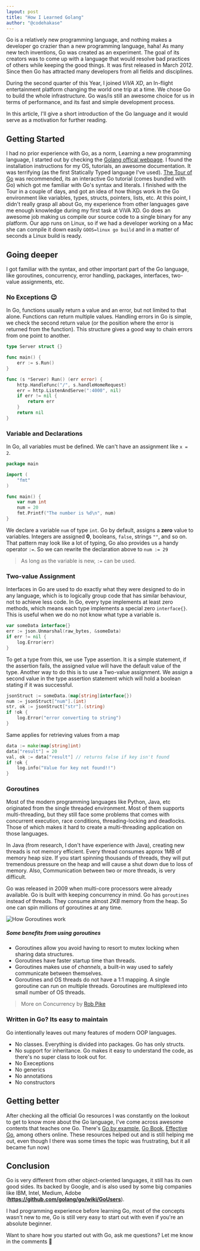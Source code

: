 ```yaml
---
layout: post
title: "How I Learned Golang"
author: "@codehakase"
---
```


Go is a relatively new programming language, and nothing makes a developer go crazier than a new programming language, haha! As many new tech inventions, Go was created as an experiment. The goal of its creators was to come up with a language that would resolve bad practices of others while keeping the good things. It was first released in March 2012. Since then Go has attracted many developers from all fields and disciplines.

During the second quarter of this Year, I joined *ViVA XD*, an In-flight entertainment platform changing the world one trip at a time. We chose Go to build the whole infrastructure. Go was/is still an awesome choice for us in terms of performance, and its fast and simple development process.

In this article, I'll give a short introduction of the Go language and it would serve as a motivation for further reading. 

## Getting Started
I had no prior experience with Go, as a norm, Learning a new programming language, I started out by checking the [Golang offical webpage](https://golang.org/). I found the installation instructions for my OS, tutorials, an awesome documentation. It was terrifying (as the first Statically Typed language I've used). [The Tour of Go](https://tour.golang.org/welcome/1) was recommended, its an interactive Go tutorial (comes bundled with Go) which got me familiar with Go's syntax and literals. I finished with the Tour in a couple of days, and got an idea of how things work in the Go environment like variables, types, structs, pointers, lists, etc. At this point, I didn't really grasp all about Go, my experience from other languages gave me enough knowledge during my first task at ViVA XD. Go does an awesome job making us compile our source code to a single binary for any platform. Our app runs on Linux, so if we had a developer working on a Mac she can compile it down easily
`GOOS=linux go build` and in a matter of seconds a Linux build is ready.

## Going deeper
I got familiar with the syntax, and other important part of the Go language, like goroutines, concurrency, error handling, packages, interfaces, two-value assignments, etc. 

### No Exceptions 😉 
In Go, functions usually return a value and an error, but not limited to that alone. Functions can return multiple values. Handling errors in Go is simple, we check the second return value (or the position where the error is returned from the function). This structure gives a good way to chain errors from one point to another. 
```go
type Server struct {}

func main() {
	err := s.Run()
}

func (s *Server) Run() (err error) {
	http.HandleFunc("/", s.handleHomeRequest)
	err = http.ListenAndServe(":4000", nil)
	if err != nil {
		return err
	}
	return nil
}
```
### Variable and Declarations
In Go, all variables must be defined. We can't have an assignment like `x = 2`. 
```go
package main

import (
	"fmt"
)

func main() {
	var num int
	num = 20
	fmt.Printf("The number is %d\n", num)
}
```
We declare a variable `num` of type `int`. Go by default, assigns a **zero** value to variables. Integers are assigned **0**, booleans, `false`, strings `""`, and so on. That pattern may look like a lot of typing, Go also provides us a handy operator `:=`. 
So we can rewrite the declaration above to `num := 29`

> As long as the variable is new, `:=` can be used.

### Two-value Assignment
Interfaces in Go are used to do exactly what they were designed to do in any language, which is to logically group code that has similar behaviour, not to achieve less code. 
In Go, every type implements at least zero methods, which means each type implements a special zero `interface{}`. This is useful when we do no not know what type a variable is.
```go
var someData interface{}
err := json.Unmarshal(raw_bytes, &someData)
if err != nil {
	log.Error(err)
}
```
To get a type from this, we use Type assertion. It is a simple statement, if the assertion fails, the assigned value will have the default value of the type. Another way to do this is to use a Two-value assignment. We assign a second value in the type assertion statement which will hold a boolean stating if it was successful.
```go
jsonStruct := someData.(map[string]interface{})
num := jsonStruct["num"].(int)
str, ok := jsonStruct["str"].(string)
if !ok {
	log.Error("error converting to string")
}
```
Same applies for retrieving values from a map
```go 
data := make(map[string]int)
data["result"] = 20
val, ok := data["result"] // returns false if key isn't found
if !ok {
	log.info("Value for key not found!!")
}
```


### Goroutines 
Most of the modern programming languages like Python, Java, etc originated from the single threaded environment. Most of them supports multi-threading, but they still face some problems that comes with concurrent execution, race conditions, threading-locking and deadlocks. Those of which makes it hard to create a multi-threading application on those languages. 

In Java (from research, I don't have experience with Java), creating new threads is not memory efficient. Every thread consumes approx 1MB of memory heap size. If you start spinning thousands of threads, they will put tremendous pressure on the heap and will cause a shut down due to loss of memory. Also, Communication between two or more threads, is very difficult.

Go was released in 2009 when multi-core processors were already available. Go is built with keeping concurrency in mind. Go has `goroutines` instead of threads. They consume almost *2KB* memory from the heap. So one can spin millions of goroutines at any time.


![How Goroutines work](https://cdn-images-1.medium.com/max/1600/1*NFojvbkdRkxz0ZDbu4ysNA.jpeg "How Goroutines work - http://golangtutorials.blogspot.in/2011/06/goroutines.html")


##### Some benefits from using goroutines
- Goroutines allow you avoid having to resort to mutex locking when sharing data structures.
- Goroutines have faster startup time than threads.
- Goroutines makes use of *channels*, a built-in way used to safely communicate between themselves.
- Goroutines and OS threads do not have a 1:1 mapping. A single goroutine can run on multiple threads. Goroutines are multiplexed into small number of OS threads.

> More on Concurrency by [Rob Pike](https://blog.golang.org/concurrency-is-not-parallelism)

### Written in Go? Its easy to maintain
Go intentionally leaves out many features of modern OOP languages.
- No classes. Everything is divided into packages. Go has only structs.
- No support for inheritance. Go makes it easy to understand the code, as there's no super class to look out for.
- No Execeptions
- No generics
- No annotations
- No constructors

## Getting better
After checking all the official Go resources I was constantly on the lookout to get to know more about the Go language, I've come across awesome contents that teaches one Go. There's [Go by example](https://gobyexample.com/), [Go Book](https://golang-book.com), [Effective Go](https://golang.org/doc/effective_go.html), among others online. 
These resources helped out and is still helping me out, even though I there was some times the topic was frustrating, but it all became fun now)

## Conclusion
Go is very different from other object-oriented languages, it still has its own good sides. Its backed by Google, and is also used by some big companies like IBM, Intel, Medium, Adobe (**https://github.com/golang/go/wiki/GoUsers**).

I had programming experience before learning Go, most of the concepts wasn't new to me, Go is still very easy to start out with even if you're an absolute beginner. 

Want to share how you started out with Go, ask me questions? Let me know in the comments 🙂 
